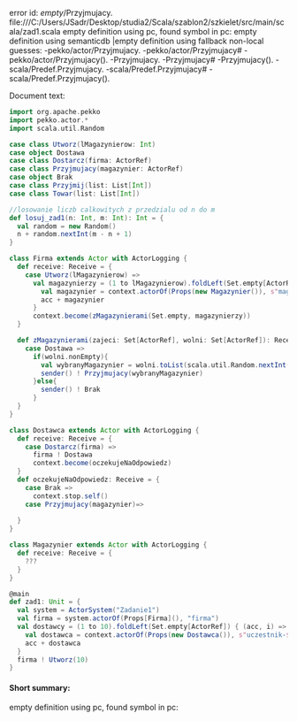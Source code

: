 error id: _empty_/Przyjmujacy.
file:///C:/Users/JSadr/Desktop/studia2/Scala/szablon2/szkielet/src/main/scala/zad1.scala
empty definition using pc, found symbol in pc: 
empty definition using semanticdb
|empty definition using fallback
non-local guesses:
	 -pekko/actor/Przyjmujacy.
	 -pekko/actor/Przyjmujacy#
	 -pekko/actor/Przyjmujacy().
	 -Przyjmujacy.
	 -Przyjmujacy#
	 -Przyjmujacy().
	 -scala/Predef.Przyjmujacy.
	 -scala/Predef.Przyjmujacy#
	 -scala/Predef.Przyjmujacy().

Document text:

```scala
import org.apache.pekko
import pekko.actor.*
import scala.util.Random

case class Utworz(lMagazynierow: Int)
case object Dostawa
case class Dostarcz(firma: ActorRef)
case class Przyjmujacy(magazynier: ActorRef)
case object Brak
case class Przyjmij(list: List[Int])
case class Towar(list: List[Int])

//losowanie liczb calkowitych z przedzialu od n do m
def losuj_zad1(n: Int, m: Int): Int = {
  val random = new Random()
  n + random.nextInt(m - n + 1)
}

class Firma extends Actor with ActorLogging {
  def receive: Receive = {
    case Utworz(lMagazynierow) =>
      val magazynierzy = (1 to lMagazynierow).foldLeft(Set.empty[ActorRef]) { (acc, i) =>
        val magazynier = context.actorOf(Props(new Magazynier()), s"magazynier-$i")
        acc + magazynier
      }
      context.become(zMagazynierami(Set.empty, magazynierzy))
  }

  def zMagazynierami(zajeci: Set[ActorRef], wolni: Set[ActorRef]): Receive ={
    case Dostawa =>
      if(wolni.nonEmpty){
        val wybranyMagazynier = wolni.toList(scala.util.Random.nextInt(wolni.size))
        sender() ! Przyjmujacy(wybranyMagazynier)
      }else{
        sender() ! Brak
      }
  }
}

class Dostawca extends Actor with ActorLogging {
  def receive: Receive = {
    case Dostarcz(firma) =>
      firma ! Dostawa
      context.become(oczekujeNaOdpowiedz)
  }
  def oczekujeNaOdpowiedz: Receive = {
    case Brak =>
      context.stop.self()
    case Przyjmujacy(magazynier)=>
      
  }
}

class Magazynier extends Actor with ActorLogging {
  def receive: Receive = {
    ???
  }
}

@main 
def zad1: Unit = {
  val system = ActorSystem("Zadanie1")
  val firma = system.actorOf(Props[Firma](), "firma")
  val dostawcy = (1 to 10).foldLeft(Set.empty[ActorRef]) { (acc, i) =>
    val dostawca = context.actorOf(Props(new Dostawca()), s"uczestnik-$i")
    acc + dostawca
  }
  firma ! Utworz(10)
}

```

#### Short summary: 

empty definition using pc, found symbol in pc: 